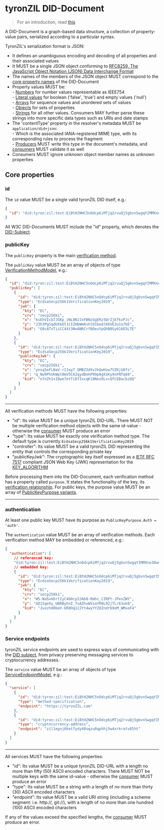 # tyronZIL DID-Document

> For an introduction, read [this](./W3C-dids.md#did-document)

A DID-Document is a graph-based data structure, a collection of property-value pairs, serialized according to a particular syntax.

TyronZIL's serialization format is JSON:  

- It defines an unambiguous encoding and decoding of all properties and their associated values
- It MUST be a single JSON object conforming to [RFC8259, The JavaScript Object Notation (JSON) Data Interchange Format](https://tools.ietf.org/html/rfc8259)  
- The names of the members of the JSON object MUST correspond to the [core property names](#core-properties) of the DID-Document  
- Property values MUST be:  
        - [Numbers](https://tools.ietf.org/html/rfc8259#section-6) for number values representable as IEEE754  
        - [Literal values](https://tools.ietf.org/html/rfc8259#section-3) for boolean ('false', 'true') and empty values ('null')  
        - [Arrays](https://tools.ietf.org/html/rfc8259#section-5) for sequence values and unordered sets of values  
                - [Objects](https://tools.ietf.org/html/rfc8259#section-4) for sets of properties  
                - [Strings](https://tools.ietf.org/html/rfc8259#section-7) for all other values. Consumers MAY further parse these strings into more specific data types such as URIs and date stamps  
- The 'contentType' property in the resolver's metadata MUST be ```application/did+json```:  
        - Which is the associated IANA-registered MIME type, with its corresponding rules to process the fragment  
        - [Producers](./W3C-dids.md#producer) MUST write this type in the document's metadata, and [consumers](./W3C-dids.md#consumer) MUST validate it as well
- Consumers MUST ignore unknown object member names as unknown properties

## Core properties

### id

The ```id``` value MUST be a single valid tyronZIL DID itself, e.g.:

```json
{
  "id": "did:tyron:zil:test:EiBtH2NHC5nOdcp6iMTjq2rvuQj5gbvnSwgqYIMMXne38w"
}
```

All W3C DID-Documents MUST include the "id" property, which denotes the [DID-Subject](./W3C-dids.md#did-subject).

### publicKey

The ```publicKey``` property is the main [verification method](./W3C-dids.md#verification-method).

The ```publicKey``` value MUST be an array of objects of type [VerificationMethodModel](./implementation/models.md#verification-method-model), e.g.:

```json
{
  "id": "did:tyron:zil:test:EiBtH2NHC5nOdcp6iMTjq2rvuQj5gbvnSwgqYIMMXne38w",
  "publicKey": [
    {
      "id": "did:tyron:zil:test:EiBtH2NHC5nOdcp6iMTjq2rvuQj5gbvnSwgqYIMMXne38w#keyID",
      "type": "EcdsaSecp256k1VerificationKey2019",
      "jwk": {
        "kty": "EC",
        "crv": "secp256k1",
        "x": "ksEhVIcb7JGKp_zNL0NJJxFBNzGgERzSQrZjEfkvPJc",
        "y": "J3h3PgSqdUXkDt1CIZHbWmKvhlD1bedJX6VE3u1o7bE",
        "kid": "G0cATxTiiCC4Xt3NnANRCrfBOexYpQhB0Sy616E5LTE"
      }
    },
    {
      "id": "did:tyron:zil:test:EiBtH2NHC5nOdcp6iMTjq2rvuQj5gbvnSwgqYIMMXne38w#anotherKeyID",
      "type": "EcdsaSecp256k1VerificationKey2019",
      "publicKeyJwk": {
        "kty": "EC",
        "crv": "secp256k1",
        "x": "ynsq5eFLNaV-rIJxpT_QMBZ3dXv2kQwHzw7VZKjU8fs",
        "y": "q_Nw9PhUkWpt0mV5C62qydBokP09p8gkSKy9nFNTq60",
        "kid": "ofnZh1sI0we7eYfiDfIxcqK10NezOLvcQfCEBacbzOQ"
      }
    }
  ]
}
```

---

All verification methods MUST have the following properties:

- "id": Its value MUST be a unique tyronZIL DID-URL. There MUST NOT be multiple verification method objects with the same id-value - otherwise the [consumer](./W3C-dids.md#consumer) MUST produce an error
- "type": Its value MUST be exactly one verification method type. The default type is currently ```EcdsaSecp256k1VerificationKey2019```
- "controller": Its value MUST be a valid tyronZIL DID representing the entity that controls the corresponding private key
- "publicKeyJwk": The cryptographic key itself expressed as a [IETF RFC 7517](https://tools.ietf.org/html/rfc7517) compliant JSON Web Key (JWK) representation for the [KEY_ALGORITHM](./sidetree.md#key-algorithm)

Before processing them into the DID-Document, each verification method has a property called ```purpose```. It states the functionality of the key, its [verification relationship](./W3C-dids.md#verification-relationship). For public keys, the purpose value MUST be an array of [PublicKeyPurpose variants](./implementation/models.md#public-key-purpose).

---

### authentication

At least one public key MUST have its purpose as ```PublicKeyPurpose.Auth = 'auth'```.

The ```authentication``` value MUST be an array of verification methods. Each verification method MAY be embedded or referenced, e.g.:

```json
{
  "authentication": [
    // referenced key:
    "did:tyron:zil:test:EiBtH2NHC5nOdcp6iMTjq2rvuQj5gbvnSwgqYIMMXne38w#primarySigningKey",
    // embedded key:
    {
      "id": "did:tyron:zil:test:EiBtH2NHC5nOdcp6iMTjq2rvuQj5gbvnSwgqYIMMXne38w#authentication-key",
      "type": "EcdsaSecp256k1VerificationKey2019",
      "jwk": {
        "kty": "EC",
        "crv": "secp256k1",
        "x": "W5-Wa5xk6rtIyC4b0cp3JAb8-Rmhc_CIRPt-JPexZWY",
        "y": "XD15geXy_UBRByhnI_fuAZhvWSsaYR0L92jTLr63xk8",
        "kid": "Juvzhd0beV-bR8Oq12JYt4wyYYZ8Zndrb9oM_WMxoF4"
      }
    }
  ]
}
```

### Service endpoints

tyronZIL service endpoints are used to express ways of communicating with the [DID subject](./W3C-dids.md#did-subject), from privacy preserving messaging services to cryptocurrency addresses.

The ```service``` value MUST be an array of objects of type [ServiceEndpointModel](./implementation/models.md#service-endpoint-model), e.g.:

```json
{
  "service": [
    {
      "id": "did:tyron:zil:test:EiBtH2NHC5nOdcp6iMTjq2rvuQj5gbvnSwgqYIMMXne38w#tyronZIL-website",
      "type": "method-specification",
      "endpoint": "https://tyronZIL.com"
    },
    {
      "id": "did:tyron:zil:test:EiBtH2NHC5nOdcp6iMTjq2rvuQj5gbvnSwgqYIMMXne38w#ZIL-address",
      "type": "cryptocurrency-address",
      "endpoint": "zil1egvj6ketfydy48uqzu8qphhj5w4xrkratv85ht"
    }
  ]
}
```

---

All services MUST have the following properties:

- "id": Its value MUST be a unique tyronZIL DID-URL with a length no more than fifty (50) ASCII encoded characters. There MUST NOT be multiple keys with the same id-value - otherwise the [consumer](./W3C-dids.md#consumer) MUST produce an error
- "type": Its value MUST be a string with a length of no more than thirty (30) ASCII encoded characters
- "endpoint": Its value MUST be a valid URI string (including a scheme segment: i.e. http://, git://), with a length of no more than one hundred (100) ASCII encoded characters

If any of the values exceed the specified lengths, the [consumer](./W3C-dids.md#consumer) MUST produce an error.
